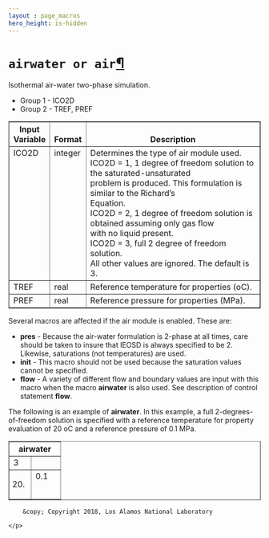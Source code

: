 ```yaml
---
layout : page_macros
hero_height: is-hidden
---
```


<h1><code class="docutils literal notranslate"><span class="pre">airwater</span> <span class="pre">or</span> <span class="pre">air</span></code><a class="headerlink" href="#airwater-or-air" title="Permalink to this headline">¶</a></h1>
<p>Isothermal air-water two-phase simulation.</p>
<ul class="simple">
<li>Group 1 -     ICO2D</li>
<li>Group 2 -     TREF, PREF</li>
</ul>
<table border="1" class="docutils">
<colgroup>
<col width="16%" />
<col width="9%" />
<col width="76%" />
</colgroup>
<thead valign="bottom">
<tr class="row-odd"><th class="head">Input Variable</th>
<th class="head">Format</th>
<th class="head">Description</th>
</tr>
</thead>
<tbody valign="top">
<tr class="row-even"><td>ICO2D</td>
<td>integer</td>
<td><div class="first last line-block">
<div class="line">Determines the type of air module used.</div>
<div class="line">ICO2D = 1, 1 degree of freedom solution to the saturated-unsaturated</div>
<div class="line-block">
<div class="line">problem is produced. This formulation is similar to the Richard’s</div>
<div class="line">Equation.</div>
</div>
<div class="line">ICO2D = 2, 1 degree of freedom solution is obtained assuming only gas flow</div>
<div class="line-block">
<div class="line">with no liquid present.</div>
</div>
<div class="line">ICO2D = 3, full 2 degree of freedom solution.</div>
<div class="line">All other values are ignored. The default is 3.</div>
</div>
</td>
</tr>
<tr class="row-odd"><td>TREF</td>
<td>real</td>
<td>Reference temperature for properties (oC).</td>
</tr>
<tr class="row-even"><td>PREF</td>
<td>real</td>
<td>Reference pressure for properties (MPa).</td>
</tr>
</tbody>
</table>
<p>Several macros are affected if the air module is enabled. These are:</p>
<ul class="simple">
<li><strong>pres</strong> - Because the air-water formulation is 2-phase at all times, care should be taken to insure that IEOSD is always specified to be 2. Likewise, saturations (not temperatures) are used.</li>
<li><strong>init</strong> - This macro should not be used because the saturation values cannot be specified.</li>
<li><strong>flow</strong> - A variety of different flow and boundary values are input with this macro when the macro <strong>airwater</strong> is also used. See description of control statement <strong>flow</strong>.</li>
</ul>
<p>The following is an example of <strong>airwater</strong>. In this example, a full 2-degrees-of-freedom solution is specified with a reference temperature for property evaluation of 20 oC and a reference pressure of 0.1 MPa.</p>
<table border="1" class="docutils">
<colgroup>
<col width="43%" />
<col width="57%" />
</colgroup>
<thead valign="bottom">
<tr class="row-odd"><th class="head" colspan="2">airwater</th>
</tr>
</thead>
<tbody valign="top">
<tr class="row-even"><td>3</td>
<td>&#160;</td>
</tr>
<tr class="row-odd"><td><ol class="first last arabic simple" start="20">
<li></li>
</ol>
</td>
<td>0.1</td>
</tr>
</tbody>
</table>
  <div role="contentinfo">
    <p>
        
        &copy; Copyright 2018, Los Alamos National Laboratory

    </p>
  </div>